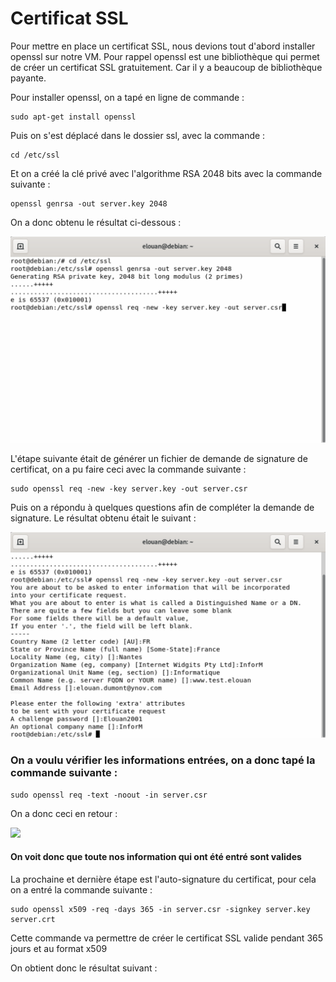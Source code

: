 # Certificat SSL

Pour mettre en place un certificat SSL, nous devions tout d'abord installer openssl sur notre VM. Pour rappel openssl est une bibliothèque qui permet de créer un certificat SSL gratuitement. Car il y a beaucoup de bibliothèque payante.

Pour installer openssl, on a tapé en ligne de commande :

```
sudo apt-get install openssl
```

Puis on s'est déplacé dans le dossier ssl, avec la commande :

```
cd /etc/ssl
```

Et on a créé la clé privé avec l'algorithme RSA 2048 bits avec la commande suivante :

```
openssl genrsa -out server.key 2048
```

On a donc obtenu le résultat ci-dessous :

![](https://github.com/kevinguyodo/Linux-deuxieme-annee/blob/main/TP2/IMG/cr%C3%A9ation_cl%C3%A9_serveur.png)

L'étape suivante était de générer un fichier de demande de signature de certificat, on a pu faire ceci avec la commande suivante :

```
sudo openssl req -new -key server.key -out server.csr
```

Puis on a répondu à quelques questions afin de compléter la demande de signature. Le résultat obtenu était le suivant :

![](https://github.com/kevinguyodo/Linux-deuxieme-annee/blob/main/TP2/IMG/demande_de_signature.png)

### On a voulu vérifier les informations entrées, on a donc tapé la commande suivante :

```
sudo openssl req -text -noout -in server.csr
```

On a donc ceci en retour : 

![](https://github.com/kevinguyodo/Linux-deuxieme-annee/blob/main/TP2/IMG/verification_donn%C3%A9es.png)

#### On voit donc que toute nos information qui ont été entré sont valides

La prochaine et dernière étape est l'auto-signature du certificat, pour cela on a entré la commande suivante :

```
sudo openssl x509 -req -days 365 -in server.csr -signkey server.key server.crt
```

Cette commande va permettre de créer le certificat SSL valide pendant 365 jours et au format x509

On obtient donc le résultat suivant :

![]()
